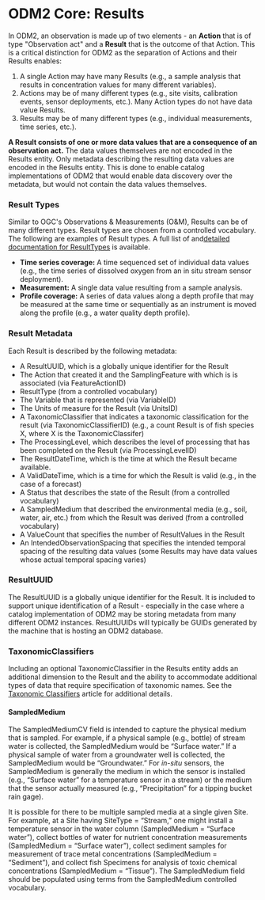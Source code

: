 ODM2 Core: Results
==================

In ODM2, an observation is made up of two elements - an **Action** that is of type "Observation act" and a **Result** that is the outcome of that Action. This is a critical distinction for ODM2 as the separation of Actions and their Results enables:

1. A single Action may have many Results (e.g., a sample analysis that results in concentration values for many different variables). 
2. Actions may be of many different types (e.g., site visits, calibration events, sensor deployments, etc.). Many Action types do not have data value Results.
3. Results may be of many different types (e.g., individual measurements, time series, etc.).

**A Result consists of one or more data values that are a consequence of an observation act.** The data values themselves are not encoded in the Results entity. Only metadata describing the resulting data values are encoded in the Results entity. This is done to enable catalog implementations of ODM2 that would enable data discovery over the metadata, but would not contain the data values themselves. 

### Result Types ###
Similar to OGC's Observations & Measurements (O&M), Results can be of many different types. Result types are chosen from a controlled vocabulary. The following are examples of Result types.  A full list of and[detailed documentation for ResultTypes](ext_results.md) is available.

* **Time series coverage:** A time sequenced set of individual data values (e.g., the time series of dissolved oxygen from an in situ stream sensor deployment).
* **Measurement:** A single data value resulting from a sample analysis.
* **Profile coverage:** A series of data values along a depth profile that may be measured at the same time or sequentially as an instrument is moved along the profile (e.g., a water quality depth profile).

### Result Metadata ###
Each Result is described by the following metadata:

* A ResultUUID, which is a globally unique identifier for the Result
* The Action that created it and the SamplingFeature with which is is associated (via FeatureActionID)
* ResultType (from a controlled vocabulary)
* The Variable that is represented (via VariableID)
* The Units of measure for the Result (via UnitsID)
* A TaxonomicClassifier that indicates a taxonomic classification for the result (via TaxonomicClassifierID) (e.g., a count Result is of fish species X, where X is the TaxonomicClassifer)
* The ProcessingLevel, which describes the level of processing that has been completed on the Result (via ProcessingLevelID)
* The ResultDateTime, which is the time at which the Result became available.
* A ValidDateTime, which is a time for which the Result is valid (e.g., in the case of a forecast)
* A Status that describes the state of the Result (from a controlled vocabulary)
* A SampledMedium that described the environmental media (e.g., soil, water, air, etc.) from which the Result was derived (from a controlled vocabulary)
* A ValueCount that specifies the number of ResultValues in the Result
* An IntendedObservationSpacing that specifies the intended temporal spacing of the resulting data values (some Results may have data values whose actual temporal spacing varies)

### ResultUUID ###
The ResultUUID is a globally unique identifier for the Result. It is included to support unique identification of a Result - especially in the case where a catalog implementation of ODM2 may be storing metadata from many different ODM2 instances. ResultUUIDs will typically be GUIDs generated by the machine that is hosting an ODM2 database. 

### TaxonomicClassifiers ###
Including an optional TaxonomicClassifier in the Results entity adds an additional dimension to the Result and the ability to accommodate additional types of data that require specification of taxonomic names. See the [Taxonomic Classifiers](core_taxonomicclassifiers.md) article for additional details. 

#### SampledMedium ####
The SampledMediumCV field is intended to capture the physical medium that is sampled. For example, if a physical sample (e.g., bottle) of stream water is collected, the SampledMedium would be “Surface water.” If a physical sample of water from a groundwater well is collected, the SampledMedium would be “Groundwater.” For *in-situ* sensors, the SampledMedium is generally the medium in which the sensor is installed (e.g., “Surface water” for a temperature sensor in a stream) or the medium that the sensor actually measured (e.g., “Precipitation” for a tipping bucket rain gage).

It is possible for there to be multiple sampled media at a single given Site. For example, at a Site having SiteType = “Stream,” one might install a temperature sensor in the water column (SampledMedium = “Surface water”), collect bottles of water for nutrient concentration measurements (SampledMedium = “Surface water”), collect sediment samples for measurement of trace metal concentrations (SampledMedium = “Sediment”), and collect fish Specimens for analysis of toxic chemical concentrations (SampledMedium = “Tissue”). The SampledMedium field should be populated using terms from the SampledMedium controlled vocabulary.




